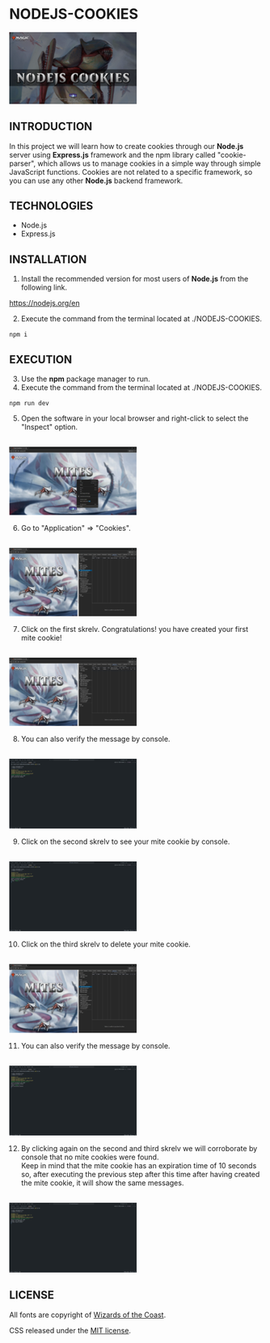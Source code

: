 # NODEJS-COOKIES

<img width="50%" src="./src/public/images/nodejs_cookies_template.png" />

## INTRODUCTION

In this project we will learn how to create cookies through our **Node.js** server using **Express.js** framework and the npm library called "cookie-parser", which allows us to manage cookies in a simple way through simple JavaScript functions.
Cookies are not related to a specific framework, so you can use any other **Node.js** backend framework.

## TECHNOLOGIES

- Node.js
- Express.js

## INSTALLATION

1. Install the recommended version for most users of **Node.js** from the following link.

https://nodejs.org/en

2. Execute the command from the terminal located at ./NODEJS-COOKIES.

```shell
npm i
```

## EXECUTION

3. Use the **npm** package manager to run.
4. Execute the command from the terminal located at ./NODEJS-COOKIES.

```shell
npm run dev
```

5. Open the software in your local browser and right-click to select the "Inspect" option.

<br />

<img width="50%" src="./src/public/images/option_inspect_page.png" />

<br />

6. Go to "Application" => "Cookies".

<br />

<img width="50%" src="./src/public/images/application_cookies.png" />

<br />

7. Click on the first skrelv. Congratulations! you have created your first mite cookie!

<br />

<img width="50%" src="./src/public/images/create_mite.png" />

<br />

8. You can also verify the message by console.

<br />

<img width="50%" src="./src/public/images/mite_successfully_created.png" />

<br />

9. Click on the second skrelv to see your mite cookie by console.

<br />

<img width="50%" src="./src/public/images/view_mite.png" />

<br />

10. Click on the third skrelv to delete your mite cookie.

<br />

<img width="50%" src="./src/public/images/application_cookies.png" />

<br />

11. You can also verify the message by console.

<br />

<img width="50%" src="./src/public/images/mite_successfully_deleted.png" />

<br />

12. By clicking again on the second and third skrelv we will corroborate by console that no mite cookies were found. <br /> Keep in mind that the mite cookie has an expiration time of 10 seconds so, after executing the previous step after this time after having created the mite cookie, it will show the same messages.

<br />

<img width="50%" src="./src/public/images/no_mites_found.png" />

## LICENSE

All fonts are copyright of [Wizards of the Coast](http://magicthegathering.com).

CSS released under the [MIT license](https://github.com/Saeris/typeface-beleren-bold/blob/master/LICENSE.md).
